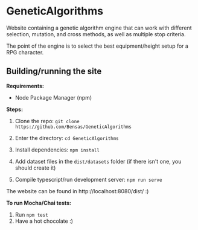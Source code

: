 # GeneticAlgorithms

Website containing a genetic algorithm engine that can work with different selection, mutation, and cross methods, as well as multiple stop criteria.

The point of the engine is to select the best equipment/height setup for a RPG character.

## Building/running the site

**Requirements:**
- Node Package Manager (npm)

**Steps:**

1) Clone the repo: ```git clone https://github.com/Bensas/GeneticAlgorithms```

2) Enter the directory: ```cd GeneticAlgorithms```

3) Install dependencies: ```npm install```

4) Add dataset files in the ```dist/datasets``` folder (if there isn't one, you should create it) 

5) Compile typescript/run development server: ```npm run serve```

The website can be found in http://localhost:8080/dist/ :)

**To run Mocha/Chai tests:**

1) Run ```npm test```
2) Have a hot chocolate :) 
